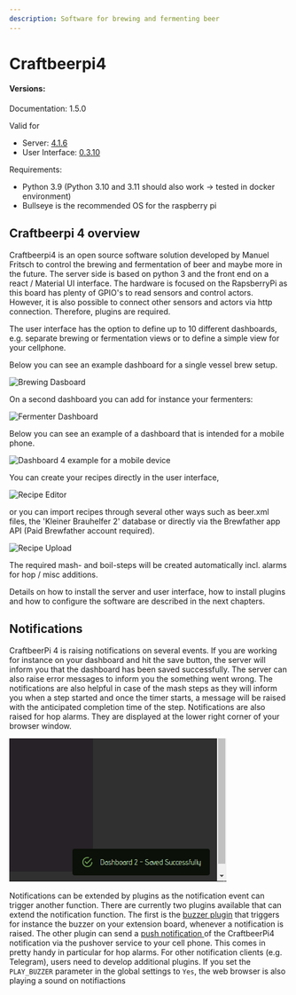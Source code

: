 ```yaml
---
description: Software for brewing and fermenting beer
---
```


# Craftbeerpi4

#### Versions:

Documentation: 1.5.0

Valid for 
- Server: [4.1.6](https://pypi.org/project/cbpi4/)
- User Interface: [0.3.10](https://pypi.org/project/cbpi4gui/)

Requirements:
- Python 3.9 (Python 3.10 and 3.11 should also work -> tested in docker environment)
- Bullseye is the recommended OS for the raspberry pi

## Craftbeerpi 4 overview

Craftbeerpi4 is an open source software solution developed by Manuel Fritsch to control the brewing and fermentation of beer and maybe more in the future. The server side is based on python 3 and the front end on a react / Material UI interface. The hardware is focused on the RapsberryPi as this board has plenty of GPIO's to read sensors and control actors. However, it is also possible to connect other sensors and actors via http connection. Therefore, plugins are required.

The user interface has the option to define up to 10 different dashboards, e.g. separate brewing or fermentation views or to define a simple view for your cellphone.

Below you can see an example dashboard for a single vessel brew setup.

![Brewing Dasboard](.gitbook/assets/cbpi4\_brew.png)

On a second dashboard you can add for instance your fermenters:

![Fermenter Dashboard](.gitbook/assets/cbp4\_ferment.png)

Below you can see an example of a dashboard that is intended for a mobile phone.

![Dashboard 4 example for a mobile device](.gitbook/assets/cbpi\_mobile\_dashboard.jpg)

You can create your recipes directly in the user interface,

![Recipe Editor](.gitbook/assets/cbpi4\_mash\_profile.png)

or you can import recipes through several other ways such as beer.xml files, the 'Kleiner Brauhelfer 2' database or directly via the Brewfather app API (Paid Brewfather account required).

![Recipe Upload](.gitbook/assets/cbpi4\_recipe\_upload.png)

The required mash- and boil-steps will be created automatically incl. alarms for hop / misc additions.

Details on how to install the server and user interface, how to install plugins and how to configure the software are described in the next chapters.

## Notifications

CraftbeerPi 4 is raising notifications on several events. If you are working for instance on your dashboard and hit the save button, the server will inform you that the dashboard has been saved successfully. The server can also raise error messages to inform you the something went wrong. The notifications are also helpful in case of the mash steps as they will inform you when a step started and once the timer starts, a message will be raised with the anticipated completion time of the step. Notifications are also raised for hop alarms. They are displayed at the lower right corner of your browser window.

![CraftbeerPi 4 Notification in browser window](.gitbook/assets/cbpi4-notofocation.png)

Notifications can be extended by plugins as the notification event can trigger another function. There are currently two plugins available that can extend the notification function. The first is the [buzzer plugin](https://github.com/PiBrewing/cbpi4-buzzer) that triggers for instance the buzzer on your extension board, whenever a notification is raised. The other plugin can send a [push notification ](https://github.com/PiBrewing/cbpi4-PushOver)of the CraftbeerPi4 notification via the pushover service to your cell phone. This comes in pretty handy in particular for hop alarms. For other notification clients (e.g. Telegram), users need to develop additional plugins. If you set the `PLAY_BUZZER` parameter in the global settings to `Yes`, the web browser is also playing a sound on notifiactions
